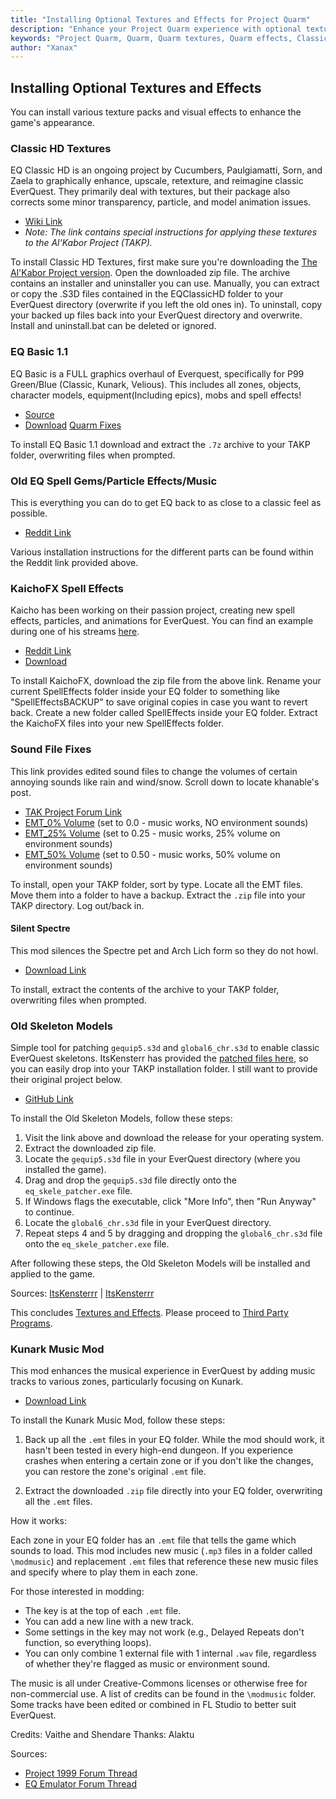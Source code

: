 ```yaml
---
title: "Installing Optional Textures and Effects for Project Quarm"
description: "Enhance your Project Quarm experience with optional textures and effects, including Classic HD Textures, EQ Basic 1.1, KaichoFX Spell Effects, and more."
keywords: "Project Quarm, Quarm, Quarm textures, Quarm effects, Classic HD Textures, EQ Basic 1.1, KaichoFX, EverQuest, TAKP, visual enhancements"
author: "Xanax"
---
```


## Installing Optional Textures and Effects

You can install various texture packs and visual effects to enhance the game's appearance.

### Classic HD Textures

EQ Classic HD is an ongoing project by Cucumbers, Paulgiamatti, Sorn, and Zaela to graphically enhance, upscale, retexture, and reimagine classic EverQuest. They primarily deal with textures, but their package also corrects some minor transparency, particle, and model animation issues. 

- [Wiki Link](https://wiki.project1999.com/EQ_Classic_HD#The_Al.27Kabor_Project_version)
- *Note: The link contains special instructions for applying these textures to the Al'Kabor Project (TAKP).*

To install Classic HD Textures, first make sure you're downloading the [The Al'Kabor Project version](https://drive.google.com/file/d/0ByJldqMGux7CVUh6a2taTWlndmM/view?usp=sharing&resourcekey=0-CzMD3Z47SRVJ6NNjLXql5w). Open the downloaded zip file. The archive contains an installer and uninstaller you can use. Manually, you can extract or copy the .S3D files contained in the EQClassicHD folder to your EverQuest directory (overwrite if you left the old ones in). To uninstall, copy your backed up files back into your EverQuest directory and overwrite. Install and uninstall.bat can be deleted or ignored. 

### EQ Basic 1.1

EQ Basic is a FULL graphics overhaul of Everquest, specifically for P99 Green/Blue (Classic, Kunark, Velious). This includes all zones, objects, character models, equipment(Including epics), mobs and spell effects! 

- [Source](https://www.reddit.com/r/project1999/comments/10rz5r0/eq_basic_v11_an_eq_graphics_overhaul_project/)
- [Download](https://drive.google.com/file/d/1PbP9Pwnjkaw4-cgN7_as8SL8PAKQlYGB/view) [Quarm Fixes](https://drive.google.com/file/d/1mi4EscvQPlNFDz4oGoS_egAN9YNzQYBM/view)

To install EQ Basic 1.1 download and extract the `.7z` archive to your TAKP folder, overwriting files when prompted.

### Old EQ Spell Gems/Particle Effects/Music

This is everything you can do to get EQ back to as close to a classic feel as possible.

- [Reddit Link](https://www.reddit.com/r/everquest/comments/36ovuk/howto_old_eq_uispell_gemsparticle_effectsmusic/)

Various installation instructions for the different parts can be found within the Reddit link provided above.

### KaichoFX Spell Effects

Kaicho has been working on their passion project, creating new spell effects, particles, and animations for EverQuest. You can find an example during one of his streams [here](https://clips.twitch.tv/SuaveEnergeticGalagoMingLee-lhitQb6LALq3BUHv).

- [Reddit Link](https://www.reddit.com/r/ProjectQuarm/comments/17h98xq/comment/k6prhur/)
- [Download](https://drive.google.com/file/d/1zXoiMFk-Z-f2Qc6tI9ZUJjfR98rVdLoK/view)

To install KaichoFX, download the zip file from the above link. Rename your current SpellEffects folder inside your EQ folder to something like "SpellEffectsBACKUP" to save original copies in case you want to revert back. Create a new folder called SpellEffects inside your EQ folder. Extract the KaichoFX files into your new SpellEffects folder.

### Sound File Fixes

This link provides edited sound files to change the volumes of certain annoying sounds like rain and wind/snow. Scroll down to locate khanable's post.

- [TAK Project Forum Link](https://www.takproject.net/forums/index.php?threads%2Fwindows-10-ambient-noise-too-loud.8234%2F)
- [EMT_0% Volume](https://www.dropbox.com/s/wv4i1sme0uxb422/EMT_0%25.zip?dl=0) (set to 0.0 - music works, NO environment sounds)
- [EMT_25% Volume](https://www.dropbox.com/s/lz853tlc3of4xt5/EMT_25%25.zip?dl=0) (set to 0.25 - music works, 25% volume on environment sounds)
- [EMT_50% Volume](https://www.dropbox.com/s/nn5f4elgdbpc07c/EMT_50%25.zip?dl=0) (set to 0.50 - music works, 50% volume on environment sounds)

To install, open your TAKP folder, sort by type. Locate all the EMT files. Move them into a folder to have a backup. Extract the `.zip` file into your TAKP directory. Log out/back in.

#### Silent Spectre

This mod silences the Spectre pet and Arch Lich form so they do not howl.

- [Download Link](https://github.com/LordDemonos/Quarm.Guide/blob/master/assets/silentspectre.7z?raw=true)

To install, extract the contents of the  archive to your TAKP folder, overwriting files when prompted.

### Old Skeleton Models

Simple tool for patching `gequip5.s3d` and `global6_chr.s3d` to enable classic EverQuest skeletons. ItsKensterr has provided the [patched files here](https://drive.google.com/file/d/1xoypYSaO6RMKRKVICEqk7kYK4pcbZc8l/view), so you can easily drop into your TAKP installation folder. I still want to provide their original project below.

- [GitHub Link](https://github.com/nickgal/EqSkelePatcher/releases)

To install the Old Skeleton Models, follow these steps:

1. Visit the link above and download the release for your operating system.
2. Extract the downloaded zip file.
3. Locate the `gequip5.s3d` file in your EverQuest directory (where you installed the game).
4. Drag and drop the `gequip5.s3d` file directly onto the `eq_skele_patcher.exe` file.
5. If Windows flags the executable, click "More Info", then "Run Anyway" to continue.
6. Locate the `global6_chr.s3d` file in your EverQuest directory.
7. Repeat steps 4 and 5 by dragging and dropping the `global6_chr.s3d` file onto the `eq_skele_patcher.exe` file.

After following these steps, the Old Skeleton Models will be installed and applied to the game.

Sources: [ItsKensterrr](https://www.youtube.com/watch?v=spMp-f7S7FA) | [ItsKensterrr](https://www.youtube.com/watch?v=zvhGnkbRW9g)

This concludes [Textures and Effects](textures-and-effects). Please proceed to [Third Party Programs](third-party-programs).


### Kunark Music Mod

This mod enhances the musical experience in EverQuest by adding music tracks to various zones, particularly focusing on Kunark.

- [Download Link](https://www.dropbox.com/s/tk9s0ta33j04y0f/EQMusicMod.zip?dl=0)

To install the Kunark Music Mod, follow these steps:

1. Back up all the `.emt` files in your EQ folder. While the mod should work, it hasn't been tested in every high-end dungeon. If you experience crashes when entering a certain zone or if you don't like the changes, you can restore the zone's original `.emt` file.

2. Extract the downloaded `.zip` file directly into your EQ folder, overwriting all the `.emt` files.

How it works:

Each zone in your EQ folder has an `.emt` file that tells the game which sounds to load. This mod includes new music (`.mp3` files in a folder called `\modmusic`) and replacement `.emt` files that reference these new music files and specify where to play them in each zone.

For those interested in modding:
- The key is at the top of each `.emt` file.
- You can add a new line with a new track.
- Some settings in the key may not work (e.g., Delayed Repeats don't function, so everything loops).
- You can only combine 1 external file with 1 internal `.wav` file, regardless of whether they're flagged as music or environment sound.

The music is all under Creative-Commons licenses or otherwise free for non-commercial use. A list of credits can be found in the `\modmusic` folder. Some tracks have been edited or combined in FL Studio to better suit EverQuest.

Credits: Vaithe and Shendare
Thanks: Alaktu

Sources: 
- [Project 1999 Forum Thread](https://www.project1999.com/forums/showthread.php?t=306213)
- [EQ Emulator Forum Thread](http://www.eqemulator.org/forums/showthread.php?t=39747)

